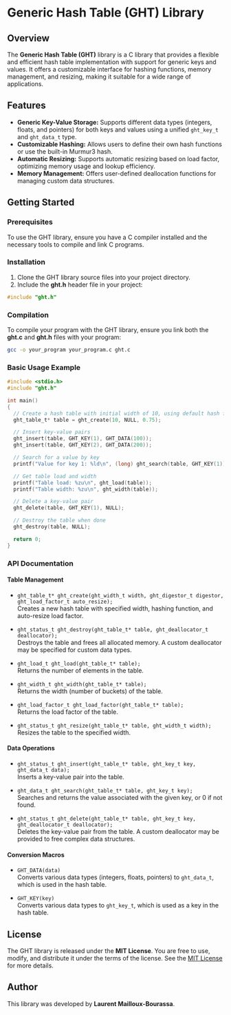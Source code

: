 # Generic Hash Table (GHT) Library

## Overview

The **Generic Hash Table (GHT)** library is a C library that provides a flexible and efficient hash table implementation with support for generic keys and values. It offers a customizable interface for hashing functions, memory management, and resizing, making it suitable for a wide range of applications.

## Features
- **Generic Key-Value Storage:** Supports different data types (integers, floats, and pointers) for both keys and values using a unified `ght_key_t` and `ght_data_t` type.
- **Customizable Hashing:** Allows users to define their own hash functions or use the built-in Murmur3 hash.
- **Automatic Resizing:** Supports automatic resizing based on load factor, optimizing memory usage and lookup efficiency.
- **Memory Management:** Offers user-defined deallocation functions for managing custom data structures.

## Getting Started

### Prerequisites
To use the GHT library, ensure you have a C compiler installed and the necessary tools to compile and link C programs.

### Installation

1. Clone the GHT library source files into your project directory.
2. Include the **ght.h** header file in your project:
```c
#include "ght.h"
```

### Compilation
To compile your program with the GHT library, ensure you link both the **ght.c** and **ght.h** files with your program:

```bash
gcc -o your_program your_program.c ght.c
```

### Basic Usage Example

```c
#include <stdio.h>
#include "ght.h"

int main()
{
  // Create a hash table with initial width of 10, using default hash function, and auto-resize at 0.75 load factor
  ght_table_t* table = ght_create(10, NULL, 0.75);

  // Insert key-value pairs
  ght_insert(table, GHT_KEY(1), GHT_DATA(100));
  ght_insert(table, GHT_KEY(2), GHT_DATA(200));

  // Search for a value by key
  printf("Value for key 1: %ld\n", (long) ght_search(table, GHT_KEY(1)));

  // Get table load and width
  printf("Table load: %zu\n", ght_load(table));
  printf("Table width: %zu\n", ght_width(table));

  // Delete a key-value pair
  ght_delete(table, GHT_KEY(1), NULL);

  // Destroy the table when done
  ght_destroy(table, NULL);

  return 0;
}
```

### API Documentation

#### Table Management
- `ght_table_t* ght_create(ght_width_t width, ght_digestor_t digestor, ght_load_factor_t auto_resize);`  
  Creates a new hash table with specified width, hashing function, and auto-resize load factor.

- `ght_status_t ght_destroy(ght_table_t* table, ght_deallocator_t deallocator);`  
  Destroys the table and frees all allocated memory. A custom deallocator may be specified for custom data types.

- `ght_load_t ght_load(ght_table_t* table);`  
  Returns the number of elements in the table.

- `ght_width_t ght_width(ght_table_t* table);`  
  Returns the width (number of buckets) of the table.

- `ght_load_factor_t ght_load_factor(ght_table_t* table);`  
  Returns the load factor of the table.

- `ght_status_t ght_resize(ght_table_t* table, ght_width_t width);`  
  Resizes the table to the specified width.

#### Data Operations
- `ght_status_t ght_insert(ght_table_t* table, ght_key_t key, ght_data_t data);`  
  Inserts a key-value pair into the table.

- `ght_data_t ght_search(ght_table_t* table, ght_key_t key);`  
  Searches and returns the value associated with the given key, or 0 if not found.

- `ght_status_t ght_delete(ght_table_t* table, ght_key_t key, ght_deallocator_t deallocator);`  
  Deletes the key-value pair from the table. A custom deallocator may be provided to free complex data structures.

#### Conversion Macros
- `GHT_DATA(data)`  
  Converts various data types (integers, floats, pointers) to `ght_data_t`, which is used in the hash table.

- `GHT_KEY(key)`  
  Converts various data types to `ght_key_t`, which is used as a key in the hash table.

## License

The GHT library is released under the **MIT License**. You are free to use, modify, and distribute it under the terms of the license. See the [MIT License](https://opensource.org/licenses/MIT) for more details.

## Author

This library was developed by **Laurent Mailloux-Bourassa**.